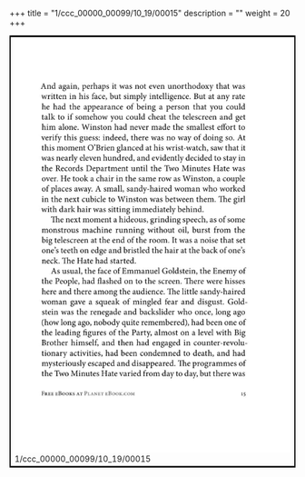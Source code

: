 +++
title = "1/ccc_00000_00099/10_19/00015"
description = ""
weight = 20
+++

<table style="border:2px solid black;max-width:800px;max-height:800px;" 
><tr><td>
<img class="center-fit-jpg"
src="/jpg_/out_jpg_1984__015.jpg">
1/ccc_00000_00099/10_19/00015
</img></td></tr></table>

